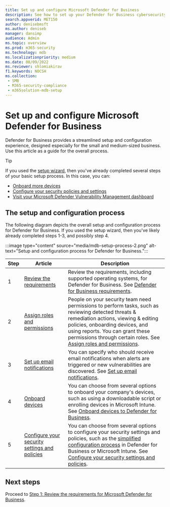 ```yaml
---
title: Set up and configure Microsoft Defender for Business
description: See how to set up your Defender for Business cybersecurity solution. Onboard devices, review your policies, and edit your settings as needed.
search.appverid: MET150
author: denisebmsft
ms.author: deniseb
manager: dansimp 
audience: Admin
ms.topic: overview
ms.prod: m365-security
ms.technology: mdb
ms.localizationpriority: medium
ms.date: 08/09/2022
ms.reviewer: shlomiakirav
f1.keywords: NOCSH 
ms.collection: 
 - SMB
 - M365-security-compliance
 - m365solution-mdb-setup
---
```


# Set up and configure Microsoft Defender for Business

Defender for Business provides a streamlined setup and configuration experience, designed especially for the small and medium-sized business. Use this article as a guide for the overall process.

> [!TIP]
> If you used the [setup wizard](mdb-use-wizard.md), then you've already completed several steps of your basic setup process. In this case, you can:
> - [Onboard more devices](mdb-onboard-devices.md)
> - [Configure your security policies and settings](mdb-configure-security-settings.md)
> - [Visit your Microsoft Defender Vulnerability Management dashboard](mdb-view-tvm-dashboard.md)


## The setup and configuration process

The following diagram depicts the overall setup and configuration process for Defender for Business. If you used the setup wizard, then you've likely already completed steps 1-3, and possibly step 4. 

:::image type="content" source="media/mdb-setup-process-2.png" alt-text="Setup and configuration process for Defender for Business.":::

| Step  | Article | Description  |
|---------|---------|--------|
| 1 | [Review the requirements](mdb-requirements.md) | Review the requirements, including supported operating systems, for Defender for Business. See [Defender for Business requirements](mdb-requirements.md). |
| 2 | [Assign roles and permissions](mdb-roles-permissions.md)     | People on your security team need permissions to perform tasks, such as reviewing detected threats & remediation actions, viewing & editing policies, onboarding devices, and using reports. You can grant these permissions through certain roles. See [Assign roles and permissions](mdb-roles-permissions.md).        |
| 3 | [Set up email notifications](mdb-email-notifications.md) | You can specify who should receive email notifications when alerts are triggered or new vulnerabilities are discovered. See [Set up email notifications](mdb-email-notifications.md).| 
| 4 | [Onboard devices](mdb-onboard-devices.md)     | You can choose from several options to onboard your company's devices, such as using a downloadable script or enrolling devices in Microsoft Intune. See [Onboard devices to Defender for Business](mdb-onboard-devices.md).         |
| 5 | [Configure your security settings and policies](mdb-configure-security-settings.md) | You can choose from several options to configure your security settings and policies, such as the [simplified configuration process](mdb-simplified-configuration.md) in Defender for Business or Microsoft Intune. See [Configure your security settings and policies](mdb-configure-security-settings.md). |

## Next steps

Proceed to [Step 1: Review the requirements for Microsoft Defender for Business](mdb-requirements.md).
